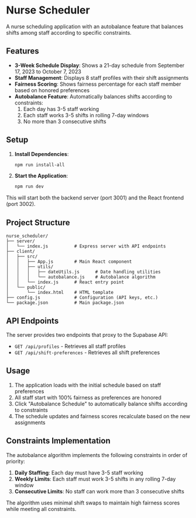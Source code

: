# Nurse Scheduler

A nurse scheduling application with an autobalance feature that balances shifts among staff according to specific constraints.

## Features

- **3-Week Schedule Display**: Shows a 21-day schedule from September 17, 2023 to October 7, 2023
- **Staff Management**: Displays 8 staff profiles with their shift assignments
- **Fairness Scoring**: Shows fairness percentage for each staff member based on honored preferences
- **Autobalance Feature**: Automatically balances shifts according to constraints:
  1. Each day has 3-5 staff working
  2. Each staff works 3-5 shifts in rolling 7-day windows
  3. No more than 3 consecutive shifts

## Setup

1. **Install Dependencies**:
   ```bash
   npm run install-all
   ```

2. **Start the Application**:
   ```bash
   npm run dev
   ```

This will start both the backend server (port 3001) and the React frontend (port 3002).

## Project Structure

```
nurse_scheduler/
├── server/
│   └── index.js          # Express server with API endpoints
├── client/
│   ├── src/
│   │   ├── App.js        # Main React component
│   │   ├── utils/
│   │   │   ├── dateUtils.js      # Date handling utilities
│   │   │   └── autobalance.js    # Autobalance algorithm
│   │   └── index.js      # React entry point
│   └── public/
│       └── index.html    # HTML template
├── config.js             # Configuration (API keys, etc.)
└── package.json          # Main package.json
```

## API Endpoints

The server provides two endpoints that proxy to the Supabase API:
- `GET /api/profiles` - Retrieves all staff profiles
- `GET /api/shift-preferences` - Retrieves all shift preferences

## Usage

1. The application loads with the initial schedule based on staff preferences
2. All staff start with 100% fairness as preferences are honored
3. Click "Autobalance Schedule" to automatically balance shifts according to constraints
4. The schedule updates and fairness scores recalculate based on the new assignments

## Constraints Implementation

The autobalance algorithm implements the following constraints in order of priority:

1. **Daily Staffing**: Each day must have 3-5 staff working
2. **Weekly Limits**: Each staff must work 3-5 shifts in any rolling 7-day window
3. **Consecutive Limits**: No staff can work more than 3 consecutive shifts

The algorithm uses minimal shift swaps to maintain high fairness scores while meeting all constraints. 